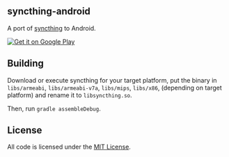 ## syncthing-android

A port of [syncthing](https://github.com/calmh/syncthing) to Android.

[![Get it on Google Play](https://developer.android.com/images/brand/en_generic_rgb_wo_60.png)](https://play.google.com/store/apps/details?id=com.nutomic.syncthingandroid)

## Building

Download or execute syncthing for your target platform, put the binary in `libs/armeabi`, `libs/armeabi-v7a`, `libs/mips`, `libs/x86`, (depending on target platform) and rename it to `libsyncthing.so`.

Then, run `gradle assembleDebug`.

## License

All code is licensed under the [MIT License](https://github.com/Nutomic/syncthing-android/blob/master/LICENSE).
